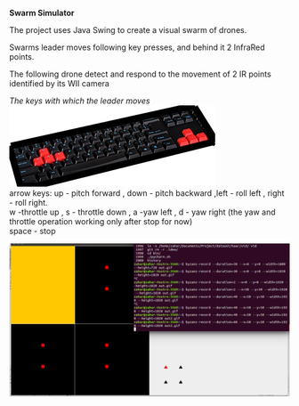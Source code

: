 **Swarm Simulator**


The project uses Java Swing to create a visual swarm of drones.

Swarms leader moves following key presses, and behind it 2 InfraRed points.

The following drone detect and respond to the movement of 2 IR points identified by its WII camera

*The keys with which the leader moves*<br />
![keys](https://github.com/ZaharAd/SwarmSimulator/blob/master/src/gui/leaderDirection/keyboard.jpg)<br />
arrow keys: up - pitch forward , down - pitch backward ,left - roll left , right - roll right.<br />
w -throttle up , s - throttle down , a -yaw left , d - yaw right (the yaw and throttle operation working only after stop for now)<br />
space - stop

![swarm](https://github.com/ZaharAd/SwarmSimulator/blob/master/src/gui/leaderDirection/swarmSimulation.gif)<br />


